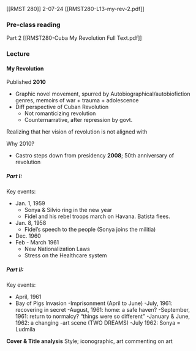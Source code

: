 [[RMST 280]]
2-07-24
[[RMST280-L13-my-rev-2.pdf]]

### Pre-class reading
Part 2 [[RMST280-Cuba My Revolution Full Text.pdf]]
### Lecture
#### My Revolution
Published **2010**
- Graphic novel movement, spurred by Autobiographical/autobiofiction genres, memoirs of war + trauma + adolescence
- Diff perspective of Cuban Revolution
	- Not romanticizing revolution
	- Counternarrative, after repression by govt. 

Realizing that her vision of revolution is not aligned with 

Why 2010? 
- Castro steps down from presidency **2008**; 50th anniversary of revolution

##### Part I: 
Key events: 
- Jan. 1, 1959 
	- Sonya & Silvio ring in the new year 
	- Fidel and his rebel troops march on Havana. Batista flees. 
- Jan. 8, 1958 
	- Fidel’s speech to the people (Sonya joins the militia) 
- Dec. 1960 
- Feb - March 1961 
	- New Nationalization Laws 
	- Stress on the Healthcare system

##### Part II: 
Key events: 
- April, 1961 
- Bay of Pigs Invasion -Imprisonment (April to June) -July, 1961: recovering in secret -August, 1961: home: a safe haven? -September, 1961: return to normalcy? “things were so different” -January & June, 1962: a changing -art scene (TWO DREAMS) -July 1962: Sonya = Ludmila


**Cover & Title analysis**
Style; iconographic, art commenting on art
